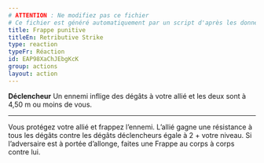 ```yaml
---
# ATTENTION : Ne modifiez pas ce fichier
# Ce fichier est généré automatiquement par un script d'après les données du module Foundry VTT officiel et de sa traduction
title: Frappe punitive
titleEn: Retributive Strike
type: reaction
typeFr: Réaction
id: EAP98XaChJEbgKcK
group: actions
layout: action
---
```

<p><span id="ctl00_MainContent_DetailedOutput"><strong>Déclencheur</strong> Un ennemi inflige des dégâts à votre allié et les deux sont à 4,50 m ou moins de vous.</span></p><hr><p>Vous protégez votre allié et frappez l’ennemi. L’allié gagne une résistance à tous les dégâts contre les dégâts déclencheurs égale à 2 + votre niveau. Si l’adversaire est à portée d’allonge, faites une Frappe au corps à corps contre lui.&nbsp;</p>
